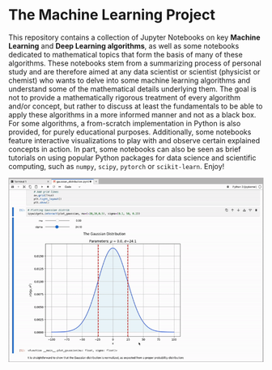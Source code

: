 # The Machine Learning Project
This repository contains a collection of Jupyter Notebooks on key **Machine Learning** and **Deep Learning algorithms**, as well as some notebooks dedicated to mathematical topics that form the basis of many of these algorithms. These notebooks stem from a summarizing process of personal study and are therefore aimed at any data scientist or scientist (physicist or chemist) who wants to delve into some machine learning algorithms and understand some of the mathematical details underlying them. The goal is not to provide a mathematically rigorous treatment of every algorithm and/or concept, but rather to discuss at least the fundamentals to be able to apply these algorithms in a more informed manner and not as a black box. For some algorithms, a from-scratch implementation in Python is also provided, for purely educational purposes. Additionally, some notebooks feature interactive visualizations to play with and observe certain explained concepts in action. In part, some notebooks can also be seen as brief tutorials on using popular Python packages for data science and scientific computing, such as `numpy`, `scipy`, `pytorch` or `scikit-learn`. Enjoy!

![GIF](https://github.com/mirko-leccese/The-Machine-Learning-Project/blob/main/images/readme_demo_opt.gif)
